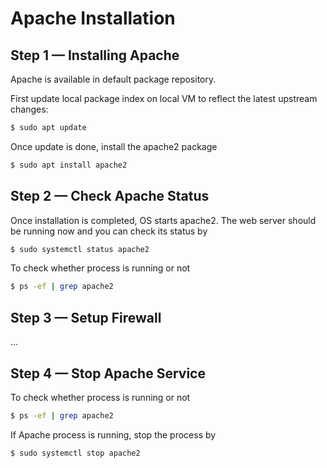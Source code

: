 # Apache Installation

## Step 1 — Installing Apache

Apache is available in default package repository.

First update local package index on local VM to reflect the latest upstream changes:

```sh
$ sudo apt update
```

Once update is done, install the apache2 package

```sh
$ sudo apt install apache2
```

## Step 2 — Check Apache Status

Once installation is completed, OS starts apache2. The web server should be running now and you can check its status by 

```sh
$ sudo systemctl status apache2
```

To check whether process is running or not
```sh
$ ps -ef | grep apache2
```


## Step 3 — Setup Firewall

...

## Step 4 — Stop Apache Service

To check whether process is running or not
```sh
$ ps -ef | grep apache2
```

If Apache process is running, stop the process by

```sh
$ sudo systemctl stop apache2
```
